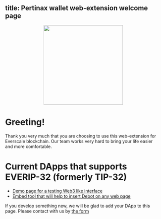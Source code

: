 title: Pertinax wallet web-extension welcome page
---

<img style="width: 256px; margin-left: auto; margin-right: auto; text-align: center; display: block;" src="/images/big_logo.png" />

# Greeting!

Thank you very much that you are choosing to use this web-extension for Everscale blockchain. Our team works very hard to bring your life easier and more comfortable.

# Current DApps that supports EVERIP-32 (formerly TIP-32)

- [Demo page for a testing Web3 like interface](https://everip32-demopage.pertinaxwallet.com/)
- [Embed tool that will help to insert Debot on any web page](https://embeddebot.pertinaxwallet.com/)

If you develop something new, we will be glad to add your DApp to this page. Please contact with us by [the form](https://docs.google.com/forms/d/e/1FAIpQLSeDZwc8cvMKhjQc2PzTiqNCJ31oAqvhzbO6IEWBv1CBu2b3LA/viewform)
